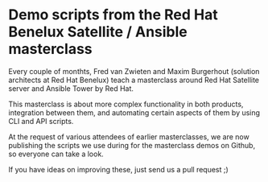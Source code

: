 # Demo scripts from the Red Hat Benelux Satellite / Ansible masterclass

Every couple of monthts, Fred van Zwieten and Maxim Burgerhout (solution
architects at Red Hat Benelux) teach a masterclass around Red Hat Satellite
server and Ansible Tower by Red Hat.

This masterclass is about more complex functionality in both products,
integration between them, and automating certain aspects of them by using CLI
and API scripts.

At the request of various attendees of earlier masterclasses, we are now
publishing the scripts we use during for the masterclass demos on Github, so
everyone can take a look.

If you have ideas on improving these, just send us a pull request ;)
